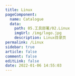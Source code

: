 ```yaml
---
title: Linux
pageComponent: 
  name: Catalogue
  data: 
    path: 05.工具部署/02.Linux
    imgUrl: /img/logo.jpg
    description: Linux目录页
permalink: /Linux
sidebar: true
article: false
comment: false
editLink: false
date: 2022-01-06 14:55:03
---
```

